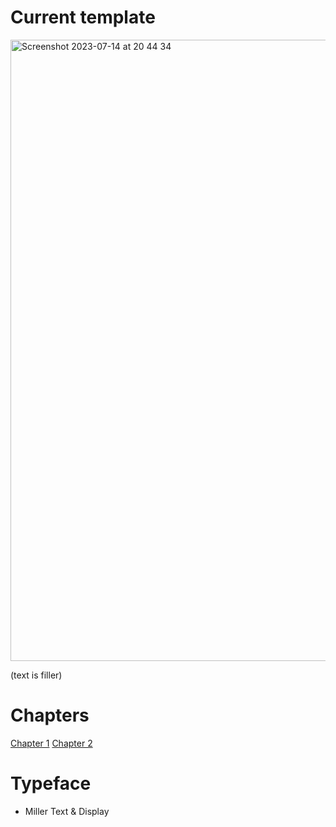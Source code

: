 # Current template

<img width="994" alt="Screenshot 2023-07-14 at 20 44 34" src="https://github.com/HansPinckaers/thesis/assets/70747/6fc803a1-0bc2-4df9-903b-7d4b6e54236d">

(text is filler)

# Chapters

[Chapter 1](https://hanspinckaers.github.io/thesis/html/chapter1.html)
[Chapter 2](https://hanspinckaers.github.io/thesis/html/chapter2.html)

# Typeface

*  Miller Text & Display
